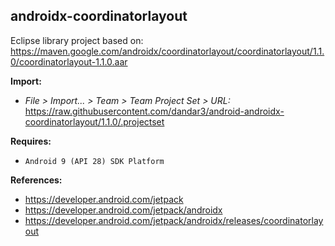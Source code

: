 ## androidx-coordinatorlayout

Eclipse library project based on:<br/>
https://maven.google.com/androidx/coordinatorlayout/coordinatorlayout/1.1.0/coordinatorlayout-1.1.0.aar

**Import:**
- _File > Import... > Team > Team Project Set > URL:_<br/>
  https://raw.githubusercontent.com/dandar3/android-androidx-coordinatorlayout/1.1.0/.projectset

**Requires:**
- `Android 9 (API 28) SDK Platform`

**References:**
- https://developer.android.com/jetpack
- https://developer.android.com/jetpack/androidx
- https://developer.android.com/jetpack/androidx/releases/coordinatorlayout